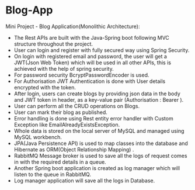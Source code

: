 # Blog-App
Mini Project - Blog Application(Monolithic Architecture):
- The Rest APIs are built with the Java-Spring boot following MVC structure throughout the project.
- User can login and register with fully secured way using Spring Security.
- On login with registered email and password, the user will get a JWT(Json Web Token) which will be used in all other APIs, this is achieved with the help of spring security.
- For password security BcryptPasswordEncoder is used.
- For Authorisation JWT Authentication is done with User details encrypted with the token.
- After login, users can create blogs by providing json data in the body and JWT token in header, as a key-value pair (Authorisation : Bearer <token>).
- User can perform all the CRUD operations on Blogs.
- User can mark their blog as published.
- Error handling is done using Rest entity error handler with Custom Exception like EmailAlreadyExistsException.
- Whole data is stored on the local server of MySQL and managed using MySQL workbench.
- JPA(Java Persistence API) is used to map classes into the database and Hibernate as ORM(Object Relationship Mapping) .
- RabbitMQ Message broker is used to save all the logs of request comes in with the required details in a queue.
- Another Spring boot application is created as log manager which will listen to the queue in RabbitMQ.
- Log manager application will save all the logs in Database.
